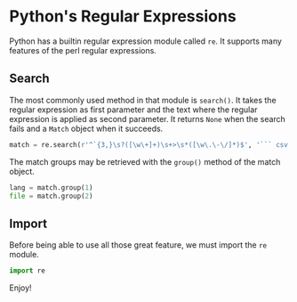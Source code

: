# Python's Regular Expressions

<!--
In this example, we demonstrate how to document some code and use mlp to test the code shown in the documentation.

This block code is hidden in the human formatted document but will be inserted in the generated python file:

~~~py >
<<<import>>>
~~~
-->

Python has a builtin regular expression module called `re`. It supports many features of the perl regular expressions.

## Search

The most commonly used method in that module is `search()`. It takes the regular expression as first parameter and the
text where the regular expression is applied as second parameter. It returns `None` when the search fails and a `Match`
object when it succeeds.

~~~py >
match = re.search(r'^`{3,}\s?([\w\+]+)\s+>\s*([\w\.\-\/]*)$', '``` csv > data.csv')
~~~

<!--
check that the result is as expected, but don't show that to the end reader

~~~py >
assert match is not None
~~~
-->

The match groups may be retrieved with the `group()` method of the match object.

~~~py >
lang = match.group(1)
file = match.group(2)
~~~

<!--
~~~py >
assert lang == "csv"
assert file == "data.csv"
~~~
-->

## Import

Before being able to use all those great feature, we must import the `re` module.

~~~py "import"
import re
~~~

<!--
just run these commands to check the code in this file:

~~~sh
mlp python-example.md
python python-example.md.py
~~~

note that, because it doesn't have a `>`, the preceding block code doesn't generate any file.
-->

Enjoy!

